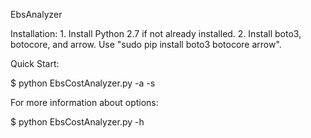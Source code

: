 EbsAnalyzer

Installation:
    1. Install Python 2.7 if not already installed.
    2. Install boto3, botocore, and arrow.  Use "sudo pip install boto3 botocore arrow".

Quick Start:

$ python EbsCostAnalyzer.py -a <aws access key> -s <aws secret key>

For more information about options:

$ python EbsCostAnalyzer.py -h
